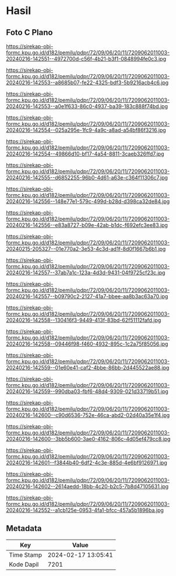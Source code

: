 # Hasil

## Foto C Plano

https://sirekap-obj-formc.kpu.go.id/d182/pemilu/pdpr/72/09/06/20/11/7209062011003-20240216-142551--4972700d-c56f-4b21-b3f1-0848994fe0c3.jpg

https://sirekap-obj-formc.kpu.go.id/d182/pemilu/pdpr/72/09/06/20/11/7209062011003-20240216-142553--a8685b07-fe22-4325-bdf3-5b9216acb4c6.jpg

https://sirekap-obj-formc.kpu.go.id/d182/pemilu/pdpr/72/09/06/20/11/7209062011003-20240216-142553--a0e1f633-86c0-4937-ba39-183c888f74bd.jpg

https://sirekap-obj-formc.kpu.go.id/d182/pemilu/pdpr/72/09/06/20/11/7209062011003-20240216-142554--025a295e-1fc9-4a9c-a8ad-a54bf86f3216.jpg

https://sirekap-obj-formc.kpu.go.id/d182/pemilu/pdpr/72/09/06/20/11/7209062011003-20240216-142554--49866d10-bf17-4a54-8811-3caeb326ffd7.jpg

https://sirekap-obj-formc.kpu.go.id/d182/pemilu/pdpr/72/09/06/20/11/7209062011003-20240216-142555--d6852255-96b0-4d61-a63e-c364f11306c7.jpg

https://sirekap-obj-formc.kpu.go.id/d182/pemilu/pdpr/72/09/06/20/11/7209062011003-20240216-142556--148e77e1-579c-499d-b28d-d398ca32de84.jpg

https://sirekap-obj-formc.kpu.go.id/d182/pemilu/pdpr/72/09/06/20/11/7209062011003-20240216-142556--e83a8727-b09e-42ab-b1dc-f692efc3ee83.jpg

https://sirekap-obj-formc.kpu.go.id/d182/pemilu/pdpr/72/09/06/20/11/7209062011003-20240215-205327--01e770a2-3e53-4c3d-ad1f-8d0f1667b6b1.jpg

https://sirekap-obj-formc.kpu.go.id/d182/pemilu/pdpr/72/09/06/20/11/7209062011003-20240216-142557--37ab7a1c-123a-4d3d-9431-04f9725cf23c.jpg

https://sirekap-obj-formc.kpu.go.id/d182/pemilu/pdpr/72/09/06/20/11/7209062011003-20240216-142557--b09790c2-2127-41a7-bbee-aa8b3ac63a70.jpg

https://sirekap-obj-formc.kpu.go.id/d182/pemilu/pdpr/72/09/06/20/11/7209062011003-20240216-142558--130416f3-9449-413f-83bd-62f51112fafd.jpg

https://sirekap-obj-formc.kpu.go.id/d182/pemilu/pdpr/72/09/06/20/11/7209062011003-20240216-142558--09446f98-f460-4932-895c-1c2a75f85056.jpg

https://sirekap-obj-formc.kpu.go.id/d182/pemilu/pdpr/72/09/06/20/11/7209062011003-20240216-142559--01e60e41-caf2-4bbe-86bb-2d445522ae88.jpg

https://sirekap-obj-formc.kpu.go.id/d182/pemilu/pdpr/72/09/06/20/11/7209062011003-20240216-142559--990dba03-fbf6-48d4-9309-021d33719b51.jpg

https://sirekap-obj-formc.kpu.go.id/d182/pemilu/pdpr/72/09/06/20/11/7209062011003-20240216-142600--c90d6536-752e-46ca-abd2-02d40a35e1f4.jpg

https://sirekap-obj-formc.kpu.go.id/d182/pemilu/pdpr/72/09/06/20/11/7209062011003-20240216-142600--3bb5b600-3ae0-4162-806c-4d05ef479cc8.jpg

https://sirekap-obj-formc.kpu.go.id/d182/pemilu/pdpr/72/09/06/20/11/7209062011003-20240216-142601--f3844b40-6df2-4c3e-885d-4e6bf9126971.jpg

https://sirekap-obj-formc.kpu.go.id/d182/pemilu/pdpr/72/09/06/20/11/7209062011003-20240216-142602--2614aedd-18bb-4c20-b2c5-7b8d47105631.jpg

https://sirekap-obj-formc.kpu.go.id/d182/pemilu/pdpr/72/09/06/20/11/7209062011003-20240216-142552--a1cb125e-0953-4fa1-bfcc-457a5b1896ba.jpg


## Metadata

| Key        | Value               |
| ---------- | ------------------- |
| Time Stamp | 2024-02-17 13:05:41 |
| Kode Dapil | 7201                |




